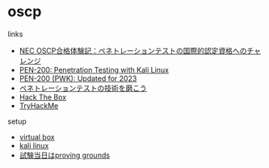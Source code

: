 # oscp

links
- [NEC OSCP合格体験記：ペネトレーションテストの国際的認定資格へのチャレンジ](https://jpn.nec.com/cybersecurity/blog/230804/index.html)
- [PEN-200: Penetration
Testing with Kali Linux](https://www.offsec.com/courses/pen-200/)
- [PEN-200 (PWK): Updated for 2023](https://www.offsec.com/offsec/pen-200-2023/)
- [ペネトレーションテストの技術を磨こう](https://techplay.jp/event/859951)
- [Hack The Box](https://www.hackthebox.com/)
- [TryHackMe](https://tryhackme.com/)

setup
- [virtual box](https://www.oracle.com/jp/virtualization/technologies/vm/downloads/virtualbox-downloads.html)
- [kali linux](https://www.kali.org/get-kali/#kali-virtual-machines)
- [試験当日はproving grounds](https://portal.offsec.com/sign-up/pg)
